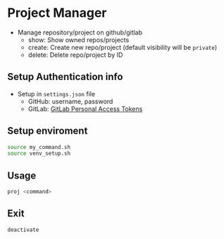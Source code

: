 # Project Manager
- Manage repository/project on github/gitlab
	- show: Show owned repos/projects
	- create: Create new repo/project (default visibility will be `private`)
	- delete: Delete repo/project by ID

## Setup Authentication info
- Setup in `settings.json` file
	- GitHub: username, password
	- GitLab: [GitLab Personal Access Tokens](https://gitlab.com/profile/personal_access_tokens)

## Setup enviroment 
```sh
source my_command.sh
source venv_setup.sh
```

## Usage
```sh
proj <command>
```

## Exit
```sh
deactivate
```
